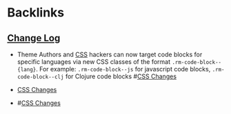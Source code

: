 
# Backlinks
## [Change Log](<Change Log.md>)
- Theme Authors and [CSS](<CSS.md>) hackers can now target code blocks for specific languages via new CSS classes of the format `.rm-code-block--{lang}`. For example: `.rm-code-block--js` for javascript code blocks, `.rm-code-block--clj` for Clojure code blocks #[CSS Changes](<CSS Changes.md>)

- [CSS Changes](<CSS Changes.md>)

- #[CSS Changes](<CSS Changes.md>)

